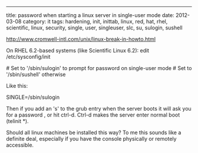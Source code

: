 ---
title: password when starting a linux server in single-user mode
date: 2012-03-08
category: it
tags: hardening, init, inittab, linux, red, hat, rhel, scientific, linux, security, single, user, singleuser, slc, su, sulogin, sushell

<http://www.cromwell-intl.com/unix/linux-break-in-howto.html>

On RHEL 6.2-based systems (like Scientific Linux 6.2): edit /etc/sysconfig/init

\# Set to '/sbin/sulogin' to prompt for password on single-user mode # Set to '/sbin/sushell' otherwise

Like this:

SINGLE=/sbin/sulogin

Then if you add an 's' to the grub entry when the server boots it will ask you for a password , or hit ctrl-d. Ctrl-d makes the server enter normal boot (telinit \*).

Should all linux machines be installed this way? To me this sounds like a definite deal, especially if you have the console physically or remotely accessible.
